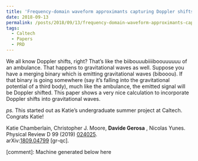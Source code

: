 ```yaml
---
title: 'Frequency-domain waveform approximants capturing Doppler shifts'
date: 2018-09-13
permalink: /posts/2018/09/13/frequency-domain-waveform-approximants-capturing-doppler-shifts
tags:
  - Caltech
  - Papers
  - PRD
---
```


We all know Doppler shifts, right? That’s like the biibouuubiiiiboouuuuuu of an ambulance. That happens to gravitational waves as well. Suppose you have a merging binary which is emitting gravitational waves (bibooou). If that binary is going somewhere (say it’s falling into the gravitational potential of a third body), much like the ambulance, the emitted signal will be Doppler shifted. This paper shows a very nice calculation to incorporate Doppler shifts into gravitational waves.

_ps._ This started out as Katie’s undergraduate summer project at Caltech. Congrats Katie!

Katie Chamberlain, Christopher J. Moore, **Davide Gerosa** , Nicolas Yunes.  
Physical Review D 99 (2019) [024025](<https://journals.aps.org/prd/abstract/10.1103/PhysRevD.99.024025>).  
arXiv:[1809.04799](<http://arxiv.org/abs/arXiv:1809.04799>) [gr-qc].

[comment]: Machine generated below here

